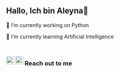 ## Hallo, Ich bin Aleyna👋

🔭 I’m currently working on Python 

🌱 I’m currently learning Artificial Intelligence

<br />


[<img width="22" src="https://unpkg.com/simple-icons@v6/icons/gmail.svg" align="left" />][gmail] 
[<img width="22" src="https://unpkg.com/simple-icons@v6/icons/linkedin.svg" align="left" />][linkedin]

### Reach out to me 
[linkedin]: https://www.linkedin.com/in/aleynacihangir
[gmail]: aleynaacihangir@gmail.com

